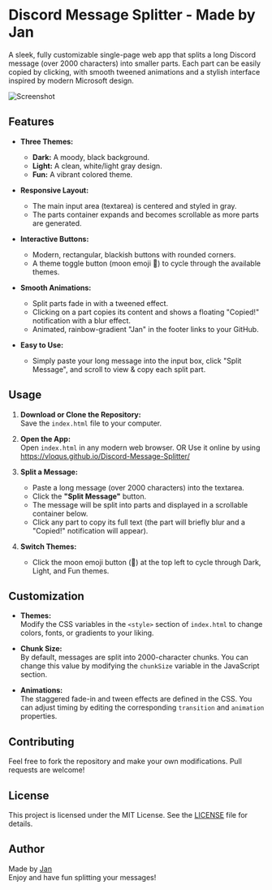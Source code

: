 # Discord Message Splitter - Made by Jan

A sleek, fully customizable single-page web app that splits a long Discord message (over 2000 characters) into smaller parts. Each part can be easily copied by clicking, with smooth tweened animations and a stylish interface inspired by modern Microsoft design.

![Screenshot](https://cdn.discordapp.com/attachments/1344383991205331085/1345221740770623580/Htcsc8H.png?ex=67c3c2e0&is=67c27160&hm=f754c6ebb3cce342435c6ba689df44501f02e7873090be7b5365a659eca6b14e&)

## Features

- **Three Themes:**  
  - **Dark:** A moody, black background.  
  - **Light:** A clean, white/light gray design.  
  - **Fun:** A vibrant colored theme.

- **Responsive Layout:**  
  - The main input area (textarea) is centered and styled in gray.
  - The parts container expands and becomes scrollable as more parts are generated.

- **Interactive Buttons:**  
  - Modern, rectangular, blackish buttons with rounded corners.
  - A theme toggle button (moon emoji 🌙) to cycle through the available themes.

- **Smooth Animations:**  
  - Split parts fade in with a tweened effect.
  - Clicking on a part copies its content and shows a floating "Copied!" notification with a blur effect.
  - Animated, rainbow-gradient "Jan" in the footer links to your GitHub.

- **Easy to Use:**  
  - Simply paste your long message into the input box, click "Split Message", and scroll to view & copy each split part.

## Usage

1. **Download or Clone the Repository:**  
   Save the `index.html` file to your computer.

2. **Open the App:**  
   Open `index.html` in any modern web browser.
OR
  Use it online by using https://vloqus.github.io/Discord-Message-Splitter/

3. **Split a Message:**  
   - Paste a long message (over 2000 characters) into the textarea.
   - Click the **"Split Message"** button.
   - The message will be split into parts and displayed in a scrollable container below.
   - Click any part to copy its full text (the part will briefly blur and a "Copied!" notification will appear).

4. **Switch Themes:**  
   - Click the moon emoji button (🌙) at the top left to cycle through Dark, Light, and Fun themes.

## Customization

- **Themes:**  
  Modify the CSS variables in the `<style>` section of `index.html` to change colors, fonts, or gradients to your liking.

- **Chunk Size:**  
  By default, messages are split into 2000-character chunks. You can change this value by modifying the `chunkSize` variable in the JavaScript section.

- **Animations:**  
  The staggered fade-in and tween effects are defined in the CSS. You can adjust timing by editing the corresponding `transition` and `animation` properties.

## Contributing

Feel free to fork the repository and make your own modifications. Pull requests are welcome!

## License

This project is licensed under the MIT License. See the [LICENSE](LICENSE) file for details.

## Author

Made by [Jan](https://github.com/Vloqus)  
Enjoy and have fun splitting your messages!
